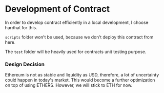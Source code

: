 # Development of Contract

In order to develop contract efficiently in a local development, I choose hardhat for this.

`scripts` folder won't be used, because we don't deploy this contract from here.

The `test` folder will be heavily used for contracts unit testing purpose.

### Design Decision

Ethereum is not as stable and liquidity as USD, therefore, a lot of uncertainty could happen in today's market. This would become a further optimization on top of using ETHERS. However, we will stick to ETH for now.
